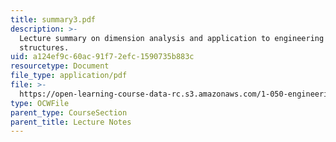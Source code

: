```yaml
---
title: summary3.pdf
description: >-
  Lecture summary on dimension analysis and application to engineering
  structures.
uid: a124ef9c-60ac-91f7-2efc-1590735b883c
resourcetype: Document
file_type: application/pdf
file: >-
  https://open-learning-course-data-rc.s3.amazonaws.com/1-050-engineering-mechanics-i-fall-2007/a124ef9c60ac91f72efc1590735b883c_summary3.pdf
type: OCWFile
parent_type: CourseSection
parent_title: Lecture Notes
---
```

